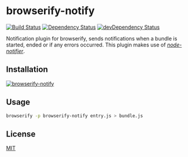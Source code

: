 # browserify-notify

[![Build Status](https://travis-ci.org/call-a3/browserify-notify.svg?branch=master)](https://travis-ci.org/call-a3/browserify-notify)
[![Dependency Status](https://david-dm.org/call-a3/browserify-notify.svg)](https://david-dm.org/call-a3/browserify-notify) [![devDependency Status](https://david-dm.org/call-a3/browserify-notify/dev-status.svg)](https://david-dm.org/call-a3/browserify-notify#info=devDependencies)

Notification plugin for browserify, sends notifications when a bundle is started, ended or if any errors occurred. This plugin makes use of [_node-notifier_](https://nodei.co/npm/node-notifier).

## Installation

[![browserify-notify](https://nodei.co/npm/browserify-notify.png?mini=true)](https://nodei.co/npm/browserify-notify)

## Usage

```bash
browserify -p browserify-notify entry.js > bundle.js
```

## License
[MIT](http://github.com/call-a3/browserify-notify/blob/master/LICENSE)
